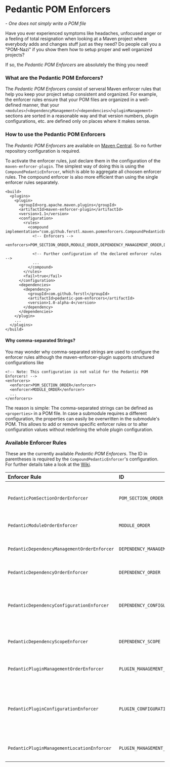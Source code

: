 # Pedantic POM Enforcers
*- One does not simply write a POM file*


Have you ever experienced symptoms like headaches, unfocused anger or a feeling of total resignation when looking at a Maven project where everybody adds and changes stuff just as they need? Do people call you a "POM-Nazi" if you show them how to setup proper and well organized projects?

If so, the *Pedantic POM Enforcers* are absolutely the thing you need!


### What are the Pedantic POM Enforcers?
The *Pedantic POM Enforcers* consist of serveral Maven enforcer rules that help you keep your project setup consistent and organized. For example, the enforcer rules ensure that your POM files are organized in a well-defined manner, that your `<modules>`/`<dependencyManagement>`/`<dependencies>`/`<pluginManagement>` sections are sorted in a reasonable way and that version numbers, plugin configurations, etc. are defined only on places where it makes sense.


### How to use the Pedantic POM Enforcers
The *Pedantic POM Enforcers* are available on [Maven Central](http://central.maven.org/maven2/com/github/ferstl/pedantic-pom-enforcers/). So no further repository configuration is required.

To activate the enforcer rules, just declare them in the configuration of the `maven-enforcer-plugin`. The simplest way of doing this is using the `CompoundPedanticEnforcer`, which is able to aggregate all choosen enforcer rules. The compound enforcer is also more efficient than using the single enforcer rules separately.

    <build>
      <plugins>
        <plugin>
          <groupId>org.apache.maven.plugins</groupId>
          <artifactId>maven-enforcer-plugin</artifactId>
          <version>1.1</version>
          <configuration>
            <rules>
              <compound implementation="com.github.ferstl.maven.pomenforcers.CompoundPedanticEnforcer">
                <!-- Enforcers -->
                <enforcers>POM_SECTION_ORDER,MODULE_ORDER,DEPENDENCY_MANAGEMENT_ORDER,DEPENDENCY_ORDER,PLUGIN_MANAGEMENT_ORDER</enforcers>
              
                <!-- Further configuration of the declared enforcer rules -->
                ...
              </compound>
            </rules>
            <fail>true</fail>
          </configuration>
          <dependencies>
            <dependency>
              <groupId>com.github.ferstl</groupId>
              <artifactId>pedantic-pom-enforcers</artifactId>
              <version>1.0-alpha-4</version>
            </dependency>
          </dependencies>
        </plugin>
        ...
      </plugins>
    </build>
    
    
#### Why comma-separated Strings?
You may wonder why comma-separated strings are used to configure the enforcer rules although the maven-enforcer-plugin supports structured configurations like

    <!-- Note: This configuration is not valid for the Pedantic POM Enforcers! -->
    <enforcers>
      <enforcer>POM_SECTION_ORDER</enforcer>
      <enforcer>MODULE_ORDER</enforcer>
      ...
    </enforcers>

The reason is simple: The comma-separated strings can be defined as `<properties>` in a POM file. In case a submodule requires a different configuration, the properties can easily be overwritten in the submodule's POM. This allows to add or remove specific enforcer rules or to alter configuration values without redefining the whole plugin configuration.

### Available Enforcer Rules
These are the currently available *Pedantic POM Enforcers*. The ID in parentheses is required by the `CompoundPedanticEnforcer`'s configuration. For further details take a look at the [Wiki](pedantic-pom-enforcers/wiki/PedanticEnforcerRule).

| Enforcer Rule | ID | Description |
|:------------- |:--- |:----------- |
| `PedanticPomSectionOrderEnforcer` | `POM_SECTION_ORDER` | Enforces that your POM sections are in order, e.g. 1: `<modelVersion>`, 2: `<groupId>` 3: `<artifactId>`, ...
| `PedanticModuleOrderEnforcer` | `MODULE_ORDER` | Enforces that the declared `<modules>` are ordered alphabetically.
| `PedanticDependencyManagementOrderEnforcer` | `DEPENDENCY_MANAGEMENT_ORDER` | Enforces that the dependencies in your `<dependencyManagement>` are ordered.
| `PedanticDependencyOrderEnforcer` | `DEPENDENCY_ORDER` | Enforces that your `<dependencies>` are ordered.
| `PedanticDependencyConfigurationEnforcer` | `DEPENDENCY_CONFIGURATION` | Enforces that dependency versions and exclusions are defined in `<dependencyManagement>` but not in the `<dependencies>` section.
| `PedanticDependencyScopeEnforcer` | `DEPENDENCY_SCOPE` | Enforces some dependencies to be defined within a specific `<scope>`.
| `PedanticPluginManagementOrderEnforcer` | `PLUGIN_MANAGEMENT_ORDER` | Enforces that the plugins in your `<pluginManagement>` are ordered.
| `PedanticPluginConfigurationEnforcer` | `PLUGIN_CONFIGURATION` | Enforces that plugin versions, configurations and dependencies are declared in `<pluginManagement>` but not in the `<plugins>` section.
| `PedanticPluginManagementLocationEnforcer` | `PLUGIN_MANAGEMENT_LOCATION` | Enforces that `<pluginManagement>` may only be declared in specific POMs.

